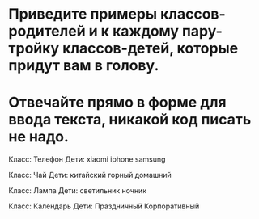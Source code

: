 # Приведите примеры классов-родителей и к каждому пару-тройку классов-детей, которые придут вам в голову.
# Отвечайте прямо в форме для ввода текста, никакой код писать не надо.

Класс:
Телефон
Дети:
xiaomi
iphone
samsung

Класс:
Чай
Дети:
китайский
горный
домашний

Класс:
Лампа
Дети:
светильник
ночник

Класс:
Календарь
Дети:
Праздничный
Корпоративный

